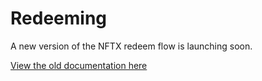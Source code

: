 # Redeeming

A new version of the NFTX redeem flow is launching soon.

[View the old documentation here](https://docs.nftx.org/archive/get-started/redeeming-nfts)

